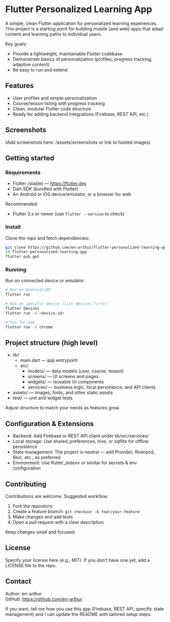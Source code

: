 # Flutter Personalized Learning App

A simple, clean Flutter application for personalized learning experiences. This project is a starting point for building mobile (and web) apps that adapt content and learning paths to individual users.

Key goals:
- Provide a lightweight, maintainable Flutter codebase
- Demonstrate basics of personalization (profiles, progress tracking, adaptive content)
- Be easy to run and extend

## Features
- User profiles and simple personalization
- Course/lesson listing with progress tracking
- Clean, modular Flutter code structure
- Ready for adding backend integrations (Firebase, REST API, etc.)

## Screenshots
(Add screenshots here: /assets/screenshots or link to hosted images)

## Getting started

### Requirements
- Flutter (stable) — https://flutter.dev
- Dart SDK (bundled with Flutter)
- An Android or iOS device/emulator, or a browser for web

Recommended:
- Flutter 3.x or newer (use `flutter --version` to check)

### Install
Clone the repo and fetch dependencies:

```bash
git clone https://github.com/en-arthur/flutter-personalized-learning-app.git
cd flutter-personalized-learning-app
flutter pub get
```

### Running
Run on connected device or emulator:

```bash
# Run on Android/iOS
flutter run

# Run on specific device (list devices first)
flutter devices
flutter run -d <device-id>

# Run for web
flutter run -d chrome
```

## Project structure (high level)
- lib/
  - main.dart — app entrypoint
  - src/
    - models/ — data models (user, course, lesson)
    - screens/ — UI screens and pages
    - widgets/ — reusable UI components
    - services/ — business logic, local persistence, and API clients
- assets/ — images, fonts, and other static assets
- test/ — unit and widget tests

Adjust structure to match your needs as features grow.

## Configuration & Extensions
- Backend: Add Firebase or REST API client under lib/src/services/
- Local storage: Use shared_preferences, hive, or sqflite for offline persistence
- State management: The project is neutral — add Provider, Riverpod, Bloc, etc., as preferred
- Environment: Use flutter_dotenv or similar for secrets & env configuration

## Contributing
Contributions are welcome. Suggested workflow:
1. Fork the repository
2. Create a feature branch: `git checkout -b feat/your-feature`
3. Make changes and add tests
4. Open a pull request with a clear description

Keep changes small and focused.

## License
Specify your license here (e.g., MIT). If you don't have one yet, add a LICENSE file to the repo.

## Contact
Author: en-arthur  
GitHub: https://github.com/en-arthur

If you want, tell me how you use this app (Firebase, REST API, specific state management) and I can update the README with tailored setup steps.
